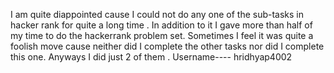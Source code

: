 I am quite diappointed cause I could not do any one of the sub-tasks in hacker rank for quite a long time . In addition to it I gave more than half of my time to do the hackerrank problem set.
Sometimes I feel it was quite a foolish move cause neither did I complete the other tasks nor did I complete this one.
Anyways I did just 2 of them .
Username---- hridhyap4002

